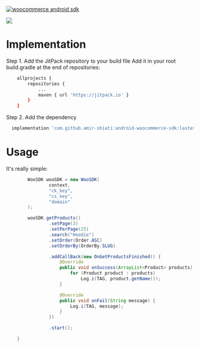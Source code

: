 [![woocommerce android sdk](https://i.postimg.cc/g272TpwM/image-1.png "woocommerce android sdk")](https://i.postimg.cc/g272TpwM/image-1.png "woocommerce android sdk")

[![](https://jitpack.io/v/amir-shiati/android-woocommerce-sdk.svg)](https://jitpack.io/#amir-shiati/android-woocommerce-sdk)
# Implementation
Step 1. Add the JitPack repository to your build file
Add it in your root build.gradle at the end of repositories:
```bash
	allprojects {
		repositories {
			...
			maven { url 'https://jitpack.io' }
		}
	}

```
Step 2. Add the dependency
```bash
  implementation 'com.github.amir-shiati:android-woocommerce-sdk:lastes_version'

```

# Usage
It's really simple:
```java
        WooSDK wooSDK = new WooSDK(
                context,
                "ck_key",
                "cs_key",
                "domain"
        );

        wooSDK.getProducts()
                .setPage(3)
                .setPerPage(25)
                .search("Hoodie")
                .setOrder(Order.ASC)
                .setOrderBy(OrderBy.SLUG)

                .addCallBack(new OnGetProductsFinished() {
                    @Override
                    public void onSuccess(ArrayList<Product> products) {
                        for (Product product : products)
                            Log.i(TAG, product.getName());
                    }

                    @Override
                    public void onFail(String message) {
                        Log.i(TAG, message);
                    }
                })

                .start();

    }
```
